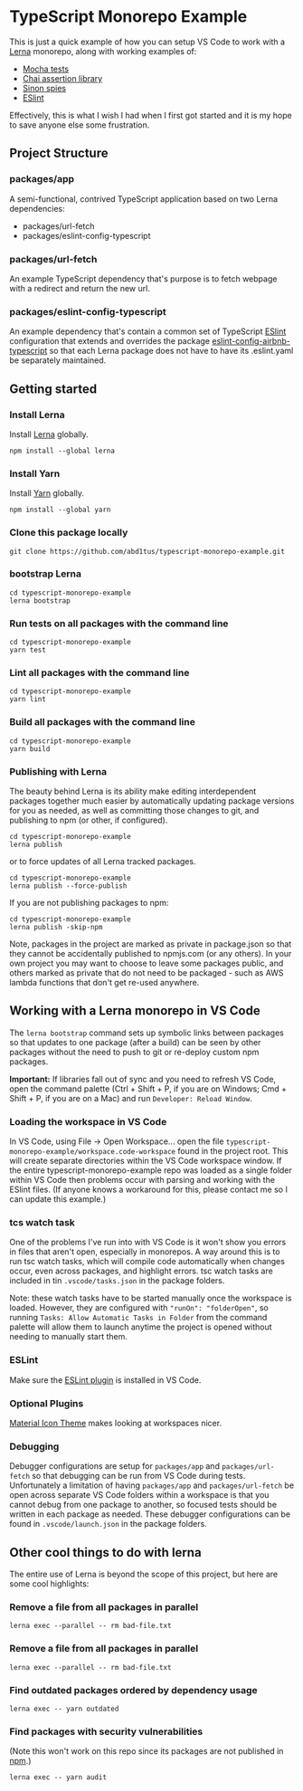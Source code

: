 
# TypeScript Monorepo Example

This is just a quick example of how you can setup VS Code to work with a [Lerna](https://lerna.js.org/) monorepo, along with working examples of:

* [Mocha tests](https://mochajs.org/)
* [Chai assertion library](https://www.chaijs.com/)
* [Sinon spies](https://sinonjs.org/)
* [ESlint](https://eslint.org/)

Effectively, this is what I wish I had when I first got started and it is my hope to save anyone else some frustration.

## Project Structure

### packages/app

A semi-functional, contrived TypeScript application based on two Lerna dependencies:

* packages/url-fetch
* packages/eslint-config-typescript

### packages/url-fetch
An example TypeScript dependency that's purpose is to fetch webpage with a redirect and return the new url.

### packages/eslint-config-typescript
An example dependency that's contain a common set of TypeScript [ESlint](https://eslint.org/) configuration that extends and overrides the package [eslint-config-airbnb-typescript](https://www.npmjs.com/package/eslint-config-airbnb-typescript) so that each Lerna package does not have to have its .eslint.yaml be separately maintained.


## Getting started

### Install Lerna

Install [Lerna](https://lerna.js.org/) globally.

```
npm install --global lerna
```

### Install Yarn

Install [Yarn](https://classic.yarnpkg.com/en/docs/install#mac-stable) globally.

```
npm install --global yarn
```

### Clone this package locally

```
git clone https://github.com/abd1tus/typescript-monorepo-example.git
```

### bootstrap Lerna

```
cd typescript-monorepo-example
lerna bootstrap
```
### Run tests on all packages with the command line
```
cd typescript-monorepo-example
yarn test
```

### Lint all packages with the command line
```
cd typescript-monorepo-example
yarn lint
```

### Build all packages with the command line
```
cd typescript-monorepo-example
yarn build
```

### Publishing with Lerna

The beauty behind Lerna is its ability make editing interdependent packages together much easier by automatically updating package versions for you as needed, as well as committing those changes to git, and publishing to npm (or other, if configured).

```
cd typescript-monorepo-example
lerna publish
```

or to force updates of all Lerna tracked packages.
```
cd typescript-monorepo-example
lerna publish --force-publish
```

If you are not publishing packages to npm:
```
cd typescript-monorepo-example
lerna publish -skip-npm
```


Note, packages in the project are marked as private in package.json so that they cannot be accidentally published to npmjs.com (or any others).  In your own project you may want to choose to leave some packages public, and others marked as private that do not need to be packaged - such as AWS lambda functions that don't get re-used anywhere.


## Working with a Lerna monorepo in VS Code

The ```lerna bootstrap``` command sets up symbolic links between packages so that updates to one package (after a build) can be seen by other packages without the need to push to git or re-deploy custom npm packages.

**Important:** If libraries fall out of sync and you need to refresh VS Code, open the command palette (Ctrl + Shift + P, if you are on Windows; Cmd + Shift + P, if you are on a Mac) and run ```Developer: Reload Window```.

### Loading the workspace in VS Code

In VS Code, using File -> Open Workspace... open the file ```typescript-monorepo-example/workspace.code-workspace``` found in the project root.  This will create separate directories within the VS Code workspace window.  If the entire typescript-monorepo-example repo was loaded as a single folder within VS Code then problems occur with parsing and working with the ESlint files.  (If anyone knows a workaround for this, please contact me so I can update this example.)


### tcs watch task
One of the problems I've run into with VS Code is it won't show you errors in files that aren't open, especially in monorepos.  A way around this is to run tsc watch tasks, which will compile code automatically when changes occur, even across packages, and highlight errors.  tsc watch tasks are included in tin ```.vscode/tasks.json``` in the package folders.   

Note: these watch tasks have to be started manually once the workspace is loaded.  However, they are configured with ```"runOn": "folderOpen"```,  so  running ```Tasks: Allow Automatic Tasks in Folder``` from the command palette will allow them to launch anytime the project is opened without needing to manually start them.

### ESLint

Make sure the [ESLint plugin](https://github.com/Microsoft/vscode-eslint) is installed in VS Code.

### Optional Plugins

[Material Icon Theme](https://github.com/PKief/vscode-material-icon-theme.git) makes looking at workspaces nicer.


### Debugging

Debugger configurations are setup for ```packages/app``` and ```packages/url-fetch``` so that debugging can be run from VS Code during tests.  Unfortunately a limitation of having ```packages/app``` and ```packages/url-fetch``` be open across separate VS Code folders within a workspace is that you cannot debug from one package to another, so focused tests should be written in each package as needed.  These debugger configurations can be found in ```.vscode/launch.json``` in the package folders.


## Other cool things to do with lerna

The entire use of Lerna is beyond the scope of this project, but here are some cool highlights:

### Remove a file from all packages in parallel
```
lerna exec --parallel -- rm bad-file.txt
```

### Remove a file from all packages in parallel
```
lerna exec --parallel -- rm bad-file.txt
```

### Find outdated packages ordered by dependency usage
```
lerna exec -- yarn outdated
```

### Find packages with security vulnerabilities
(Note this won't work on this repo since its packages are not published in [npm](https://www.npmjs.com/).)
```
lerna exec -- yarn audit
```
